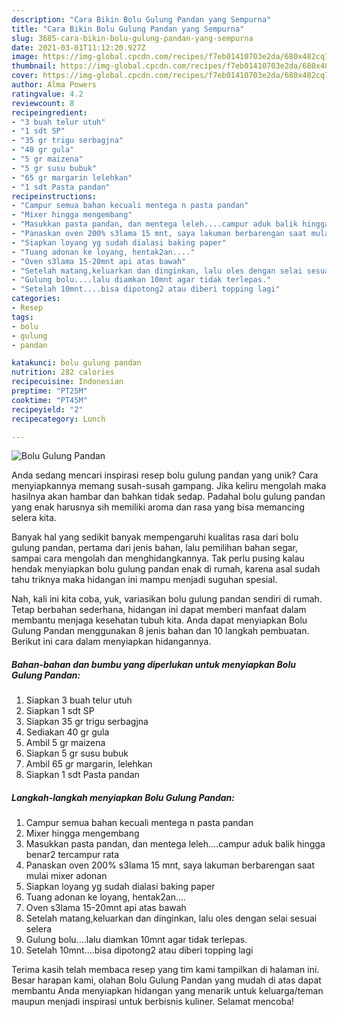 ```yaml
---
description: "Cara Bikin Bolu Gulung Pandan yang Sempurna"
title: "Cara Bikin Bolu Gulung Pandan yang Sempurna"
slug: 3685-cara-bikin-bolu-gulung-pandan-yang-sempurna
date: 2021-03-01T11:12:20.927Z
image: https://img-global.cpcdn.com/recipes/f7eb01410703e2da/680x482cq70/bolu-gulung-pandan-foto-resep-utama.jpg
thumbnail: https://img-global.cpcdn.com/recipes/f7eb01410703e2da/680x482cq70/bolu-gulung-pandan-foto-resep-utama.jpg
cover: https://img-global.cpcdn.com/recipes/f7eb01410703e2da/680x482cq70/bolu-gulung-pandan-foto-resep-utama.jpg
author: Alma Powers
ratingvalue: 4.2
reviewcount: 8
recipeingredient:
- "3 buah telur utuh"
- "1 sdt SP"
- "35 gr trigu serbagjna"
- "40 gr gula"
- "5 gr maizena"
- "5 gr susu bubuk"
- "65 gr margarin lelehkan"
- "1 sdt Pasta pandan"
recipeinstructions:
- "Campur semua bahan kecuali mentega n pasta pandan"
- "Mixer hingga mengembang"
- "Masukkan pasta pandan, dan mentega leleh....campur aduk balik hingga benar2 tercampur rata"
- "Panaskan oven 200% s3lama 15 mnt, saya lakuman berbarengan saat mulai mixer adonan"
- "Siapkan loyang yg sudah dialasi baking paper"
- "Tuang adonan ke loyang, hentak2an...."
- "Oven s3lama 15-20mnt api atas bawah"
- "Setelah matang,keluarkan dan dinginkan, lalu oles dengan selai sesuai selera"
- "Gulung bolu....lalu diamkan 10mnt agar tidak terlepas."
- "Setelah 10mnt....bisa dipotong2 atau diberi topping lagi"
categories:
- Resep
tags:
- bolu
- gulung
- pandan

katakunci: bolu gulung pandan 
nutrition: 282 calories
recipecuisine: Indonesian
preptime: "PT25M"
cooktime: "PT45M"
recipeyield: "2"
recipecategory: Lunch

---
```



![Bolu Gulung Pandan](https://img-global.cpcdn.com/recipes/f7eb01410703e2da/680x482cq70/bolu-gulung-pandan-foto-resep-utama.jpg)

Anda sedang mencari inspirasi resep bolu gulung pandan yang unik? Cara menyiapkannya memang susah-susah gampang. Jika keliru mengolah maka hasilnya akan hambar dan bahkan tidak sedap. Padahal bolu gulung pandan yang enak harusnya sih memiliki aroma dan rasa yang bisa memancing selera kita.

Banyak hal yang sedikit banyak mempengaruhi kualitas rasa dari bolu gulung pandan, pertama dari jenis bahan, lalu pemilihan bahan segar, sampai cara mengolah dan menghidangkannya. Tak perlu pusing kalau hendak menyiapkan bolu gulung pandan enak di rumah, karena asal sudah tahu triknya maka hidangan ini mampu menjadi suguhan spesial.




Nah, kali ini kita coba, yuk, variasikan bolu gulung pandan sendiri di rumah. Tetap berbahan sederhana, hidangan ini dapat memberi manfaat dalam membantu menjaga kesehatan tubuh kita. Anda dapat menyiapkan Bolu Gulung Pandan menggunakan 8 jenis bahan dan 10 langkah pembuatan. Berikut ini cara dalam menyiapkan hidangannya.

<!--inarticleads1-->

##### Bahan-bahan dan bumbu yang diperlukan untuk menyiapkan Bolu Gulung Pandan:

1. Siapkan 3 buah telur utuh
1. Siapkan 1 sdt SP
1. Siapkan 35 gr trigu serbagjna
1. Sediakan 40 gr gula
1. Ambil 5 gr maizena
1. Siapkan 5 gr susu bubuk
1. Ambil 65 gr margarin, lelehkan
1. Siapkan 1 sdt Pasta pandan




<!--inarticleads2-->

##### Langkah-langkah menyiapkan Bolu Gulung Pandan:

1. Campur semua bahan kecuali mentega n pasta pandan
1. Mixer hingga mengembang
1. Masukkan pasta pandan, dan mentega leleh....campur aduk balik hingga benar2 tercampur rata
1. Panaskan oven 200% s3lama 15 mnt, saya lakuman berbarengan saat mulai mixer adonan
1. Siapkan loyang yg sudah dialasi baking paper
1. Tuang adonan ke loyang, hentak2an....
1. Oven s3lama 15-20mnt api atas bawah
1. Setelah matang,keluarkan dan dinginkan, lalu oles dengan selai sesuai selera
1. Gulung bolu....lalu diamkan 10mnt agar tidak terlepas.
1. Setelah 10mnt....bisa dipotong2 atau diberi topping lagi




Terima kasih telah membaca resep yang tim kami tampilkan di halaman ini. Besar harapan kami, olahan Bolu Gulung Pandan yang mudah di atas dapat membantu Anda menyiapkan hidangan yang menarik untuk keluarga/teman maupun menjadi inspirasi untuk berbisnis kuliner. Selamat mencoba!
